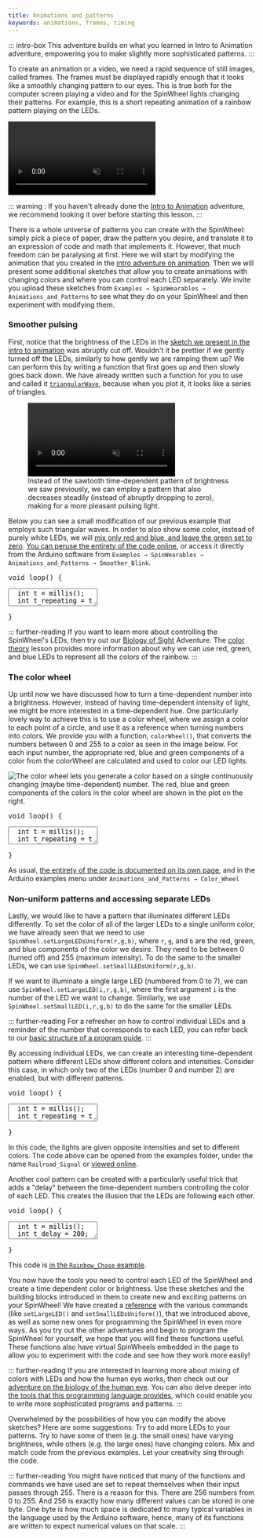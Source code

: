 ```yaml
---
title: Animations and patterns
keywords: animations, frames, timing
---
```


<link rel="stylesheet" href="/simspinwheel/simspinwheel.css">
<script src='/simspinwheel/simspinwheel.js'></script>

::: intro-box
This adventure builds on what you learned in Intro to Animation adventure,
empowering you to make slightly more sophisticated patterns. 
:::


To create an animation or a video,
we need a rapid sequence of still images, called frames.
The frames must be displayed rapidly enough that it looks like a smoothly changing pattern to our eyes.
This is true both for the computer screen playing a video
and for the SpinWheel lights changing their patterns.
For example, this is a short repeating animation of a rainbow pattern playing on the LEDs.

<video src="/images/behindthescenes/pretty_device.mp4" muted autoplay playsinline loop></video>


::: warning :
If you haven't already done the [Intro to Animation](/animation) adventure, we recommend looking it over before starting this lesson. 
:::

There is a whole universe of patterns you can create with the SpinWheel:
simply pick a piece of paper,
draw the pattern you desire,
and translate it to an expression of code and math that implements it.
However, that much freedom can be paralysing at first.
Here we will start by modifying the animation that you created in the [intro adventure on animation](/animation).
Then we will present some additional sketches that allow you to create animations with changing colors and where you can control each LED separately.
We invite you upload these sketches from `Examples → SpinWearables → Animations_and_Patterns` to see what they do on your SpinWheel and then experiment with modifying them.


### Smoother pulsing

First, notice that the brightness of the LEDs in the [sketch we present in the intro to animation](/codedoc/examples/Animations_and_Patterns/Simple_Blink) was abruptly cut off.
Wouldn't it be prettier if we gently turned off the LEDs, similarly to how gently we are ramping them up?
We can perform this by writing a function that first goes up and then slowly goes back down.
We have already written such a function for you to use
and called it [`triangularWave`](/codedoc/SpinWearables.h.html#triangular-wave),
because when you plot it, it looks like a series of triangles.

<figure><video src="/images/bookpics/triangular_wave.mp4" muted autoplay playsinline loop></video><figcaption>Instead of the sawtooth time-dependent pattern of brightness we saw previously, we can employ a pattern that also decreases steadily (instead of abruptly dropping to zero), making for a more pleasant pulsing light.</figcaption></figure>

Below you can see a small modification of our previous example that employs such triangular waves.
In order to also show some color, instead of purely white LEDs,
we will [mix only red and blue, and leave the green set to zero](/colortheory).
[You can peruse the entirety of the code online](/codedoc/examples/Animations_and_Patterns/Smoother_Blink),
or access it directly from the Arduino software from 
`Examples → SpinWearables → Animations_and_Patterns → Smoother_Blink`.

<div class="ssw-codecontent" markdown=0>
<pre class="ssw-codeblock">
void loop() {
</pre>
<textarea class="ssw-codeblock">
  int t = millis();
  int t_repeating = t % 2500;
  int b = triangularWave(t_repeating / 10);
  // The next function takes three arguments:
  // The red, green, and blue components of the color we desire.
  // We are mixing only red and blue, setting green to zero.
  SpinWheel.setLargeLEDsUniform(b, 0, b);
  SpinWheel.drawFrame();
</textarea>
<pre class="ssw-codeblock">
}
</pre>
</div>

::: further-reading
If you want to learn more about controlling the SpinWheel's LEDs, then try out our [Biology of Sight](/sight) Adventure. The [color theory](/colortheory) lesson provides more information about why we can use red, green, and blue LEDs to represent all the colors of the rainbow.
:::

### The color wheel

Up until now we have discussed how to turn a time-dependent number into a brightness.
However, instead of having time-dependent intensity of light,
we might be more interested in a time-dependent hue.
One particularly lovely way to achieve this is to use a color wheel,
where we assign a color to each point of a circle,
and use it as a reference when turning numbers into colors.
We provide you with a function, `colorWheel()`, that converts the numbers between 0 and 255
to a color as seen in the image below. For each input number, the appropriate red,
blue and green components of a color from the colorWheel are calculated
and used to color our LED lights.

![The color wheel lets you generate a color based on a single continuously changing (maybe time-dependent) number. The red, blue and green components of the colors in the color wheel are shown in the plot on the right.](/images/bookpics/colorwheel.png "The color wheel lets you generate a color based on a single continuously changing (maybe time-dependent) number.")

<div class="ssw-codecontent" markdown=0>
<pre class="ssw-codeblock">
void loop() {
</pre>
<textarea class="ssw-codeblock">
  int t = millis();
  int t_repeating = t % 2500;
  int s = t_repeating/10;
  SpinWheel.setLargeLEDsUniform(colorWheel(s));
  SpinWheel.drawFrame();
</textarea>
<pre class="ssw-codeblock">
}
</pre>
</div>

As usual, [the entirety of the code is documented on its own page](/codedoc/examples/Animations_and_Patterns/Color_Wheel), and in the Arduino examples menu under `Animations_and_Patterns → Color_Wheel`


### Non-uniform patterns and accessing separate LEDs

Lastly, we would like to have a pattern that illuminates different LEDs differently.
To set the color of all of the larger LEDs to a single uniform color,
we have already seen that we need to use `SpinWheel.setLargeLEDsUniform(r,g,b)`,
where `r`, `g`, and `b` are the red, green, and blue components of the color we desire.
They need to be between 0 (turned off) and 255 (maximum intensity).
To do the same to the smaller LEDs, we can use `SpinWheel.setSmallLEDsUniform(r,g,b)`.


If we want to illuminate a single large LED (numbered from 0 to 7),
we can use `SpinWheel.setLargeLED(i,r,g,b)`,
where the first argument `i` is the number of the LED we want to change.
Similarly, we use `SpinWheel.setSmallLED(i,r,g,b)` to do the same for the smaller LEDs.

::: further-reading
For a refresher on how to control individual LEDs and a reminder of the number that corresponds to each LED, you can refer back to our [basic structure of a program guide](/basics).
:::

By accessing individual LEDs, we can create an interesting time-dependent pattern
where different LEDs show different colors and intensities.
Consider this case, in which only two of the LEDs (number 0 and number 2) are enabled,
but with different patterns.

<div class="ssw-codecontent" markdown=0>
<pre class="ssw-codeblock">
void loop() {
</pre>
<textarea class="ssw-codeblock">
  int t = millis();
  int t_repeating = t % 2500;
  int w = triangularWave(t_repeating/10);
  // The next line sets the intensity of the 2nd LED 
  // to be opposite of the value in w
  int w_opposite = 255 - w;
  SpinWheel.setLargeLED(0, w, 0, 0);
  SpinWheel.setLargeLED(2, 0, w_opposite, 0);
  SpinWheel.drawFrame();
</textarea>
<pre class="ssw-codeblock">
}
</pre>
</div>

In this code, the lights are given opposite intensities and set to different colors. The code above can be opened from the examples folder, under the name `Railroad_Signal` or [viewed online](/codedoc/examples/Animations_and_Patterns/Railroad_Signal).

Another cool pattern can be created with a particularly useful trick that adds a "delay" between the time-dependent numbers controlling the color of each LED.
This creates the illusion that the LEDs are following each other. 

<div class="ssw-codecontent" markdown=0>
<pre class="ssw-codeblock">
void loop() {
</pre>
<textarea class="ssw-codeblock">
  int t = millis();
  int t_delay = 200; // Change this number! What happens?
  int t0 = (t % 2500) / 10;
  int t1 = ((t+t_delay) % 2500) / 10;
  int t2 = ((t+2*t_delay) % 2500) / 10;
  int t3 = ((t+3*t_delay) % 2500) / 10;
  SpinWheel.setLargeLED(0, colorWheel(t0));
  SpinWheel.setLargeLED(1, colorWheel(t1));
  SpinWheel.setLargeLED(2, colorWheel(t2));
  SpinWheel.setLargeLED(3, colorWheel(t3));
  SpinWheel.drawFrame();
</textarea>
<pre class="ssw-codeblock">
}
</pre>
</div>

This code is [in the `Rainbow_Chase` example](/codedoc/examples/Animations_and_Patterns/Rainbow_Chase).

You now have the tools you need to control each LED of the SpinWheel
and create a time dependent color or brightness. 
Use these sketches and the building blocks introduced in them to create new and exciting patterns on your SpinWheel! 
We have created a [reference](/allcommands) with the various commands (like `setLargeLED()` and `setSmallLEDsUniform()`), that we introduced above, as well as some new ones for programming the SpinWheel in even more ways. 
As you try out the other adventures and begin to program the SpinWheel for yourself, 
we hope that you will find these functions useful. 
These functions also have virtual SpinWheels embedded in the page to allow you to experiment with the code and see how they work more easily!

::: further-reading
If you are interested in learning more about mixing of colors with LEDs and how the human eye works, then check out our [adventure on the biology of the human eye](/sight).
You can also delve deeper into [the tools that this programming language provides](/progpatterns),
which could enable you to write more sophisticated programs and patterns.
:::

Overwhelmed by the possibilities of how you can modify the above sketches? Here are some suggestions: 
Try to add more LEDs to your patterns.
Try to have some of them (e.g. the small ones) have varying brightness,
while others (e.g. the large ones) have changing colors.
Mix and match code from the previous examples.
Let your creativity sing through the code.

::: further-reading
You might have noticed that many of the functions and commands we have used are set to repeat themselves when their input passes through 255. There is a reason for this. There are 256 numbers from 0 to 255. And 256 is exactly how many different values can be stored in one byte. One byte is how much space is dedicated to many typical variables in the language used by the Arduino software, hence, many of its functions are written to expect numerical values on that scale.
:::
